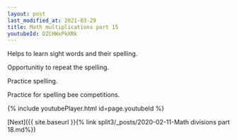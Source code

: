 ```yaml
---
layout: post
last_modified_at: 2021-03-29
title: Math multiplications part 15
youtubeId: DZCHWxPkXRk
---
```

 
 
Helps to learn sight words and their spelling.

Opportunitiy to repeat the spelling. 

Practice spelling. 
 
Practice for spelling bee competitions. 
 
{% include youtubePlayer.html id=page.youtubeId %}
 
 

[Next]({{ site.baseurl }}{% link  split3/_posts/2020-02-11-Math divisions part 18.md%})
 
